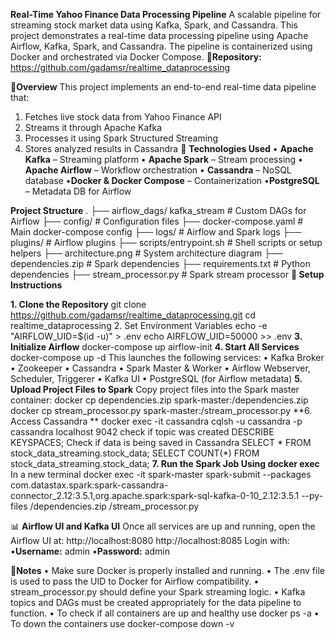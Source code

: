 **Real-Time Yahoo Finance Data Processing Pipeline**
A scalable pipeline for streaming stock market data using Kafka, Spark, and Cassandra.
This project demonstrates a real-time data processing pipeline using Apache Airflow, Kafka, Spark, and Cassandra. The pipeline is containerized using Docker and orchestrated via Docker Compose.
🔗**Repository:** https://github.com/gadamsr/realtime_dataprocessing

📌**Overview**
This project implements an end-to-end real-time data pipeline that:
1.	Fetches live stock data from Yahoo Finance API
2.	Streams it through Apache Kafka
3.	Processes it using Spark Structured Streaming
4.	Stores analyzed results in Cassandra
🔧 **Technologies Used**
•	**Apache Kafka** – Streaming platform
•	**Apache Spark** – Stream processing
•	**Apache Airflow** – Workflow orchestration
•	**Cassandra** – NoSQL database
•**Docker & Docker Compose** – Containerization
•**PostgreSQL** – Metadata DB for Airflow
 
**Project Structure**
.
├── airflow_dags/ kafka_stream             # Custom DAGs for Airflow
├── config/                    # Configuration files
├── docker-compose.yaml        # Main docker-compose config
├── logs/                      # Airflow and Spark logs
├── plugins/                   # Airflow plugins
├── scripts/entrypoint.sh                   # Shell scripts or setup helpers
├── architecture.png           # System architecture diagram
├── dependencies.zip           # Spark dependencies
├── requirements.txt           # Python dependencies
├── stream_processor.py        # Spark stream processor
**🚀 Setup Instructions**

**1. Clone the Repository**
git clone https://github.com/gadamsr/realtime_dataprocessing.git
cd realtime_dataprocessing
2. Set Environment Variables
echo -e "AIRFLOW_UID=$(id -u)" > .env
echo AIRFLOW_UID=50000 >> .env
**3. Initialize Airflow**
docker-compose up airflow-init
**4. Start All Services**
docker-compose up -d
This launches the following services:
•	Kafka Broker
•	Zookeeper
•	Cassandra
•	Spark Master & Worker
•	Airflow Webserver, Scheduler, Triggerer
•	Kafka UI
•	PostgreSQL (for Airflow metadata)
**5. Upload Project Files to Spark**
Copy project files into the Spark master container:
docker cp dependencies.zip spark-master:/dependencies.zip
docker cp stream_processor.py spark-master:/stream_processor.py
**6. Access Cassandra **
docker exec -it cassandra cqlsh -u cassandra -p cassandra localhost 9042
check if topic was created 
DESCRIBE KEYSPACES;
Check if data is being saved in Cassandra
SELECT * FROM stock_data_streaming.stock_data;
SELECT COUNT(*) FROM stock_data_streaming.stock_data;
**7. Run the Spark Job Using docker exec**
In a new terminal 
docker exec -it spark-master spark-submit --packages com.datastax.spark:spark-cassandra-connector_2.12:3.5.1,org.apache.spark:spark-sql-kafka-0-10_2.12:3.5.1 --py-files /dependencies.zip /stream_processor.py

📊 **Airflow UI and Kafka UI**
Once all services are up and running, open the Airflow UI at:
http://localhost:8080
http://localhost:8085
Login with:
•**Username:** admin
•**Password:** admin

📌**Notes**
•	Make sure Docker is properly installed and running.
•	The .env file is used to pass the UID to Docker for Airflow compatibility.
•	stream_processor.py should define your Spark streaming logic.
•	Kafka topics and DAGs must be created appropriately for the data pipeline to function.
•	To check if all containers are up and healthy use docker ps -a 
•	To down the containers use docker-compose down -v 




